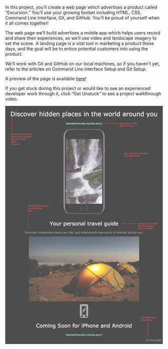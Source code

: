 In this project, you’ll create a web page which advertises a product called “Excursion.” You’ll use your growing toolset including HTML, CSS, Command Line Interface, Git, and GitHub. You’ll be proud of yourself when it all comes together!

The web page we’ll build advertises a mobile app which helps users record and share their experiences, so we’ll use video and landscape imagery to set the scene. A landing page is a vital tool in marketing a product these days, and the goal will be to entice potential customers into using the product.

We’ll work with Git and GitHub on our local machines, so if you haven’t yet, refer to the articles on Command Line Interface Setup and Git Setup.

A preview of the page is available [here](https://www.codecademy.com/courses/learn-git/projects/f1-excursion)!

If you get stuck during this project or would like to see an experienced developer work through it, click “Get Unstuck“ to see a project walkthrough video.

![This is an image](https://github.com/grellag/Excursion/blob/b16d502fa56c341c9c8ea04d63b24441e6f5c179/images/excursion_redline.png)
